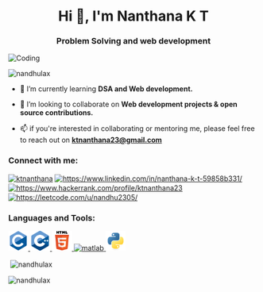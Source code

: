 <h1 align="center">Hi 👋, I'm Nanthana K T</h1>
<h3 align="center">Problem Solving and web development </h3>
<img align"right" alt="Coding" width="400" src="https://encrypted-tbn0.gstatic.com/images?q=tbn:ANd9GcQPjeKg6m_g2Ntpf4QgwAo0iyRMqI41H8g25A&s">

<p align="left"> <img src="https://komarev.com/ghpvc/?username=nandhulax&label=Profile%20views&color=0e75b6&style=flat" alt="nandhulax" /> </p>


- 🌱 I’m currently learning **DSA and Web development.**

- 🔭 I’m looking to collaborate on **Web development projects & open source contributions.**

- 📫 if you're interested in collaborating or mentoring me, please feel free to reach out on **ktnanthana23@gmail.com**

<h3 align="left">Connect with me:</h3>
<p align="left">
<a href="https://twitter.com/ktnanthana" target="blank"><img align="center" src="https://raw.githubusercontent.com/rahuldkjain/github-profile-readme-generator/master/src/images/icons/Social/twitter.svg" alt="ktnanthana" height="30" width="40" /></a>
<a href="https://www.linkedin.com/in/nanthana-k-t-59858b331/" target="blank"><img align="center" src="https://raw.githubusercontent.com/rahuldkjain/github-profile-readme-generator/master/src/images/icons/Social/linked-in-alt.svg" alt="https://www.linkedin.com/in/nanthana-k-t-59858b331/" height="30" width="40" /></a>
<a href="https://www.hackerrank.com/profile/ktnanthana23" target="blank"><img align="center" src="https://raw.githubusercontent.com/rahuldkjain/github-profile-readme-generator/master/src/images/icons/Social/hackerrank.svg" alt="https://www.hackerrank.com/profile/ktnanthana23" height="30" width="40" /></a>
<a href="https://leetcode.com/u/nandhu2305/" target="blank"><img align="center" src="https://raw.githubusercontent.com/rahuldkjain/github-profile-readme-generator/master/src/images/icons/Social/leet-code.svg" alt="https://leetcode.com/u/nandhu2305/" height="30" width="40" /></a>
</p>

<h3 align="left">Languages and Tools:</h3>
<p align="left"> <a href="https://www.cprogramming.com/" target="_blank" rel="noreferrer"> <img src="https://raw.githubusercontent.com/devicons/devicon/master/icons/c/c-original.svg" alt="c" width="40" height="40"/> </a> <a href="https://www.w3schools.com/cpp/" target="_blank" rel="noreferrer"> <img src="https://raw.githubusercontent.com/devicons/devicon/master/icons/cplusplus/cplusplus-original.svg" alt="cplusplus" width="40" height="40"/> </a> <a href="https://www.w3.org/html/" target="_blank" rel="noreferrer"> <img src="https://raw.githubusercontent.com/devicons/devicon/master/icons/html5/html5-original-wordmark.svg" alt="html5" width="40" height="40"/> </a> <a href="https://www.mathworks.com/" target="_blank" rel="noreferrer"> <img src="https://upload.wikimedia.org/wikipedia/commons/2/21/Matlab_Logo.png" alt="matlab" width="40" height="40"/> </a> <a href="https://www.python.org" target="_blank" rel="noreferrer"> <img src="https://raw.githubusercontent.com/devicons/devicon/master/icons/python/python-original.svg" alt="python" width="40" height="40"/> </a> </p>



<p>&nbsp;<img align="center" src="https://github-readme-stats.vercel.app/api?username=nandhulax&show_icons=true&locale=en" alt="nandhulax" /></p>

<p><img align="center" src="https://github-readme-streak-stats.herokuapp.com/?user=nandhulax&" alt="nandhulax" /></p>
